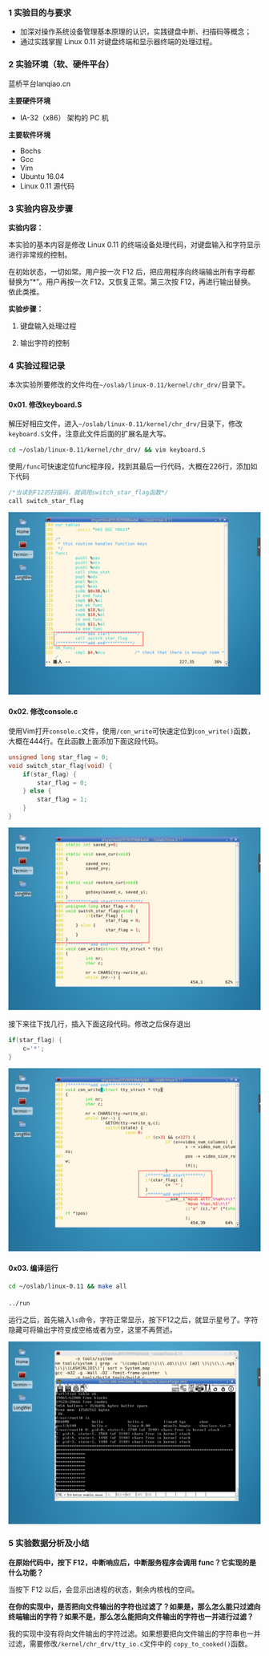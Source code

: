 ### 1 实验目的与要求

- 加深对操作系统设备管理基本原理的认识，实践键盘中断、扫描码等概念；
- 通过实践掌握 Linux 0.11 对键盘终端和显示器终端的处理过程。

### 2 实验环境（软、硬件平台）

蓝桥平台lanqiao.cn

**主要硬件环境**

* IA-32（x86） 架构的 PC 机

**主要软件环境**

* Bochs
* Gcc
* Vim
* Ubuntu 16.04
* Linux 0.11 源代码

### 3 实验内容及步骤

**实验内容：**

本实验的基本内容是修改 Linux 0.11 的终端设备处理代码，对键盘输入和字符显示进行非常规的控制。

在初始状态，一切如常。用户按一次 F12 后，把应用程序向终端输出所有字母都替换为“*”。用户再按一次 F12，又恢复正常。第三次按 F12，再进行输出替换。依此类推。

**实验步骤：**

1. 键盘输入处理过程

2. 输出字符的控制



### 4 实验过程记录

本次实验所要修改的文件均在`~/oslab/linux-0.11/kernel/chr_drv/`目录下。

#### 0x01. 修改keyboard.S

解压好相应文件，进入`~/oslab/linux-0.11/kernel/chr_drv/`目录下，修改`keyboard.S`文件，注意此文件后面的扩展名是大写。

```bash
cd ~/oslab/linux-0.11/kernel/chr_drv/ && vim keyboard.S
```

使用`/func`可快速定位func程序段，找到其最后一行代码，大概在226行，添加如下代码

```c
/*当读到F12的扫描码，就调用switch_star_flag函数*/
call switch_star_flag
```

![image-20200617145011141](%E5%AE%9E%E9%AA%8C%E5%85%AB.assets/image-20200617145011141.png)



#### 0x02. 修改console.c

使用Vim打开`console.c`文件，使用`/con_write`可快速定位到`con_write()`函数，大概在444行。在此函数上面添加下面这段代码。

```c
unsigned long star_flag = 0;
void switch_star_flag(void) {
	if(star_flag) {
		star_flag = 0;
    } else {
		star_flag = 1;
    }
}
```

![image-20200617150437422](%E5%AE%9E%E9%AA%8C%E5%85%AB.assets/image-20200617150437422.png)



接下来往下找几行，插入下面这段代码。修改之后保存退出

```c
if(star_flag) {
    c='*';
}
```

![image-20200617150757913](%E5%AE%9E%E9%AA%8C%E5%85%AB.assets/image-20200617150757913.png)



#### 0x03. 编译运行

```bash
cd ~/oslab/linux-0.11 && make all

../run
```



运行之后，首先输入`ls`命令，字符正常显示，按下F12之后，就显示星号了。字符隐藏可将输出字符变成空格或者为空，这里不再赘述。

![image-20200617151331227](%E5%AE%9E%E9%AA%8C%E5%85%AB.assets/image-20200617151331227.png)



### 5 实验数据分析及小结

**在原始代码中，按下 F12，中断响应后，中断服务程序会调用 func？它实现的是什么功能？**

当按下 F12 以后，会显示出进程的状态，剩余内核栈的空间。

**在你的实现中，是否把向文件输出的字符也过滤了？如果是，那么怎么能只过滤向终端输出的字符？如果不是，那么怎么能把向文件输出的字符也一并进行过滤？**

我的实现中没有将向文件输出的字符过滤。如果想要把向文件输出的字符串也一并过滤，需要修改`/kernel/chr_drv/tty_io.c`文件中的 `copy_to_cooked()`函数。
